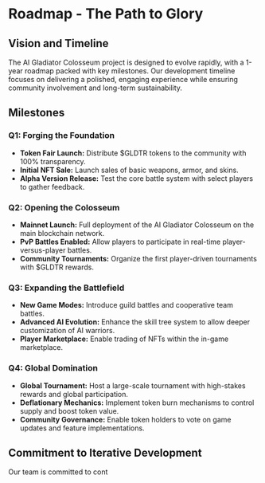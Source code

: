# Roadmap - The Path to Glory

## Vision and Timeline
The AI Gladiator Colosseum project is designed to evolve rapidly, with a 1-year roadmap packed with key milestones. Our development timeline focuses on delivering a polished, engaging experience while ensuring community involvement and long-term sustainability.

## Milestones

### **Q1: Forging the Foundation**
- **Token Fair Launch:** Distribute $GLDTR tokens to the community with 100% transparency.
- **Initial NFT Sale:** Launch sales of basic weapons, armor, and skins.
- **Alpha Version Release:** Test the core battle system with select players to gather feedback.

### **Q2: Opening the Colosseum**
- **Mainnet Launch:** Full deployment of the AI Gladiator Colosseum on the main blockchain network.
- **PvP Battles Enabled:** Allow players to participate in real-time player-versus-player battles.
- **Community Tournaments:** Organize the first player-driven tournaments with $GLDTR rewards.

### **Q3: Expanding the Battlefield**
- **New Game Modes:** Introduce guild battles and cooperative team battles.
- **Advanced AI Evolution:** Enhance the skill tree system to allow deeper customization of AI warriors.
- **Player Marketplace:** Enable trading of NFTs within the in-game marketplace.

### **Q4: Global Domination**
- **Global Tournament:** Host a large-scale tournament with high-stakes rewards and global participation.
- **Deflationary Mechanics:** Implement token burn mechanisms to control supply and boost token value.
- **Community Governance:** Enable token holders to vote on game updates and feature implementations.

## Commitment to Iterative Development
Our team is committed to cont
